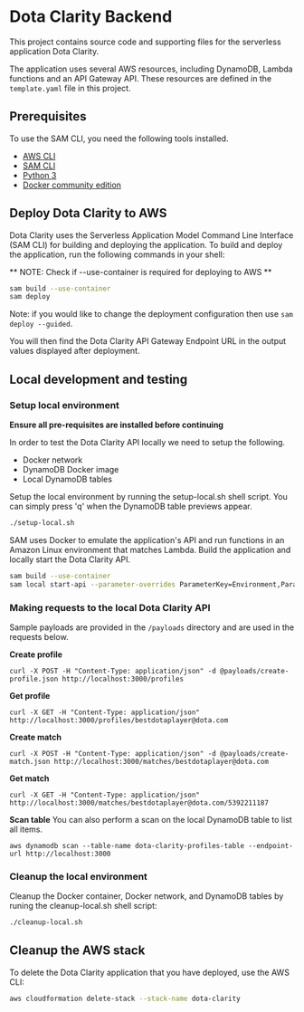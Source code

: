 # Dota Clarity Backend

This project contains source code and supporting files for the serverless application Dota Clarity.

The application uses several AWS resources, including DynamoDB, Lambda functions and an API Gateway API. These resources are defined in the `template.yaml` file in this project.

## Prerequisites
To use the SAM CLI, you need the following tools installed.
* [AWS CLI](https://docs.aws.amazon.com/cli/latest/userguide/cli-chap-install.html)
* [SAM CLI](https://docs.aws.amazon.com/serverless-application-model/latest/developerguide/serverless-sam-cli-install.html)
* [Python 3](https://www.python.org/downloads/)
* [Docker community edition](https://hub.docker.com/search/?type=edition&offering=community)

## Deploy Dota Clarity to AWS

Dota Clarity uses the Serverless Application Model Command Line Interface (SAM CLI) for building and deploying the application. To build and deploy the application, run the following commands in your shell:

** NOTE: Check if --use-container is required for deploying to AWS **

```bash
sam build --use-container
sam deploy
```
Note: if you would like to change the deployment configuration then use `sam deploy --guided`.

You will then find the Dota Clarity API Gateway Endpoint URL in the output values displayed after deployment.

## Local development and testing

### Setup local environment

**Ensure all pre-requisites are installed before continuing** 

In order to test the Dota Clarity API locally we need to setup the following.
- Docker network
- DynamoDB Docker image
- Local DynamoDB tables

Setup the local environment by running the setup-local.sh shell script. You can simply press 'q' when the DynamoDB table previews appear.
```bash
./setup-local.sh
```

SAM uses Docker to emulate the application's API and run functions in an Amazon Linux environment that matches Lambda.
Build the application and locally start the Dota Clarity API.

```bash
sam build --use-container
sam local start-api --parameter-overrides ParameterKey=Environment,ParameterValue=local --docker-network dota-clarity
```


### Making requests to the local Dota Clarity API

Sample payloads are provided in the `/payloads` directory and are used in the requests below.

**Create profile**
```
curl -X POST -H "Content-Type: application/json" -d @payloads/create-profile.json http://localhost:3000/profiles
```

**Get profile**
```
curl -X GET -H "Content-Type: application/json" http://localhost:3000/profiles/bestdotaplayer@dota.com
```

**Create match**
```
curl -X POST -H "Content-Type: application/json" -d @payloads/create-match.json http://localhost:3000/matches/bestdotaplayer@dota.com
```

**Get match**
```
curl -X GET -H "Content-Type: application/json" http://localhost:3000/matches/bestdotaplayer@dota.com/5392211187
```

**Scan table**
You can also perform a scan on the local DynamoDB table to list all items.
```
aws dynamodb scan --table-name dota-clarity-profiles-table --endpoint-url http://localhost:3000
```

### Cleanup the local environment

Cleanup the Docker container, Docker network, and DynamoDB tables by runing the cleanup-local.sh shell script:
```bash
./cleanup-local.sh
```

## Cleanup the AWS stack

To delete the Dota Clarity application that you have deployed, use the AWS CLI: 

```bash
aws cloudformation delete-stack --stack-name dota-clarity
```